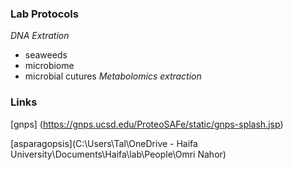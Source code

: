 ### **Lab Protocols**
*DNA Extration*
- seaweeds
- microbiome
- microbial cutures
*Metabolomics extraction*
### Links
[gnps] (https://gnps.ucsd.edu/ProteoSAFe/static/gnps-splash.jsp)

[asparagopsis](C:\Users\Tal\OneDrive - Haifa University\Documents\Haifa\lab\People\Omri Nahor)
